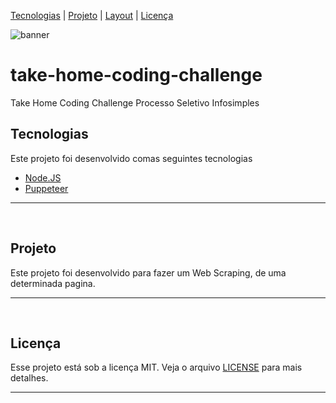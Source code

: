 [Tecnologias](https://google.com) | [Projeto](https://google.com) | [Layout](https://google.com) | [Licença](https://google.com)

![banner](https://user-images.githubusercontent.com/62667424/186507967-4d89772c-4680-490a-b07e-3bbdf579e716.png)

# take-home-coding-challenge
 Take Home Coding Challenge Processo Seletivo Infosimples

## Tecnologias
Este projeto foi desenvolvido comas seguintes tecnologias
* [Node.JS](https://nodejs.org/en/)
* [Puppeteer](https://github.com/puppeteer/puppeteer)
<hr>
<br>

## Projeto
Este projeto foi desenvolvido para fazer um Web Scraping, de uma determinada pagina.
<hr>
<br>

## Licença
Esse projeto está sob a licença MIT. Veja o arquivo [LICENSE](LICENSE) para mais detalhes.
<hr>
<br>